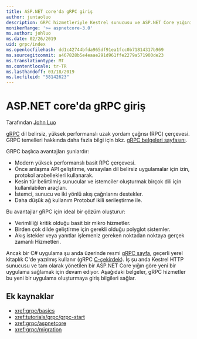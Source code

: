 ```yaml
---
title: ASP.NET core'da gRPC giriş
author: juntaoluo
description: GRPC hizmetleriyle Kestrel sunucusu ve ASP.NET Core yığını hakkında bilgi edinin.
monikerRange: '>= aspnetcore-3.0'
ms.author: johluo
ms.date: 02/26/2019
uid: grpc/index
ms.openlocfilehash: dd1c42744bfda965df91ea1fcc0b71814317b969
ms.sourcegitcommit: a467828b5e4eaae291d961ffe2279a571900de23
ms.translationtype: MT
ms.contentlocale: tr-TR
ms.lasthandoff: 03/18/2019
ms.locfileid: "58142623"
---
```

# <a name="introduction-to-grpc-on-aspnet-core"></a>ASP.NET core'da gRPC giriş

Tarafından [John Luo](https://github.com/juntaoluo)

[gRPC](https://grpc.io/docs/guides/) dil belirsiz, yüksek performanslı uzak yordam çağrısı (RPC) çerçevesi. GRPC temelleri hakkında daha fazla bilgi için bkz. [gRPC belgeleri sayfasını](https://grpc.io/docs/).

GRPC başlıca avantajları şunlardır:
* Modern yüksek performanslı basit RPC çerçevesi.
* Önce anlaşma API geliştirme, varsayılan dil belirsiz uygulamalar için izin, protokol arabellekleri kullanarak.
* Kesin tür belirtilmiş sunucular ve istemciler oluşturmak birçok dili için kullanılabilen araçları.
* İstemci, sunucu ve iki yönlü akış çağrılarını destekler.
* Daha düşük ağ kullanım Protobuf ikili serileştirme ile.

Bu avantajlar gRPC için ideal bir çözüm oluşturur:
* Verimliliği kritik olduğu basit bir mikro hizmetler.
* Birden çok dilde geliştirme için gerekli olduğu polyglot sistemler.
* Akış istekler veya yanıtlar işlemeniz gereken noktadan noktaya gerçek zamanlı Hizmetleri.

Ancak bir C# uygulama şu anda üzerinde resmi [gRPC sayfa](https://grpc.io/docs/quickstart/csharp.html), geçerli yerel kitaplık C'de yazılmış kullanır (gRPC [C-çekirdek](https://grpc.io/blog/grpc-stacks)). İş şu anda Kestrel HTTP sunucusu ve tam olarak yönetilen bir ASP.NET Core yığın göre yeni bir uygulama sağlamak için devam ediyor. Aşağıdaki belgeler, gRPC hizmetler bu yeni bir uygulama oluşturmaya giriş bilgileri sağlar.

## <a name="additional-resources"></a>Ek kaynaklar

* <xref:grpc/basics>
* <xref:tutorials/grpc/grpc-start>
* <xref:grpc/aspnetcore>
* <xref:grpc/migration>
